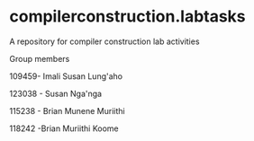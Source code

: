 # compilerconstruction.labtasks
A repository for compiler construction lab activities

Group members

109459- Imali Susan Lung'aho

123038 - Susan Nga'nga

115238 - Brian Munene Muriithi

118242 -Brian Muriithi Koome 

